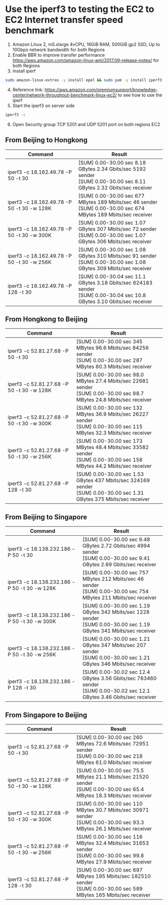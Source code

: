 # Use the iperf3 to testing the EC2 to EC2 Internet transfer speed benchmark

1. Amazon Linux 2, m5.xlarge 4vCPU, 16GiB RAM, 500GiB gp2 SSD, Up to 10Gbps network bandwidth for both Regions
2. Enable BBR to improve transfer performance https://aws.amazon.com/amazon-linux-ami/2017.09-release-notes/ for both Regions
3. Install iperf
```bash
sudo amazon-linux-extras -y install epel && sudo yum -y install iperf3
```
4. Reference link: https://aws.amazon.com/premiumsupport/knowledge-center/network-throughput-benchmark-linux-ec2/ to see how to use the iperf
5. Start the iperf3 on server side
```bash
iperf3 -s
```
6. Open Security group TCP 5201 and UDP 5201 port on both regions EC2

## From Beijing to Hongkong

| Command | Result |
| ------- | ------ |
| iperf3 -c 18.162.49.78 -P 50 -t 30 | [SUM]   0.00-30.00  sec  8.18 GBytes  2.34 Gbits/sec  5192   sender  </br>[SUM]   0.00-30.00  sec  8.11 GBytes  2.32 Gbits/sec  receiver |
| iperf3 -c 18.162.49.78 -P 50 -t 30 -w 128K | [SUM]   0.00-30.00  sec   677 MBytes   189 Mbits/sec   46  sender  </br> [SUM]   0.00-30.00  sec   674 MBytes   189 Mbits/sec    receiver |
| iperf3 -c 18.162.49.78 -P 50 -t 30 -w 300K | [SUM]   0.00-30.00  sec  1.07 GBytes   307 Mbits/sec   72  sender  </br> [SUM]   0.00-30.00  sec  1.07 GBytes   306 Mbits/sec   receiver |
| iperf3 -c 18.162.49.78 -P 50 -t 30 -w 256K | [SUM]   0.00-30.00  sec  1.08 GBytes   310 Mbits/sec   91  sender </br> [SUM]   0.00-30.00  sec  1.08 GBytes   309 Mbits/sec  receiver  |
| iperf3 -c 18.162.49.78 -P 128 -t 30 | [SUM]   0.00-30.04  sec  11.1 GBytes  3.18 Gbits/sec  624183  sender </br>  [SUM]   0.00-30.04  sec  10.8 GBytes  3.10 Gbits/sec   receiver |


## From Hongkong to Beijing

| Command | Result |
| ------- | ------ |
| iperf3 -c 52.81.27.68 -P 50 -t 30 | [SUM]   0.00-30.00  sec   345 MBytes  96.6 Mbits/sec  84256  sender </br> [SUM]   0.00-30.00  sec   287 MBytes  80.3 Mbits/sec   receiver |
| iperf3 -c 52.81.27.68 -P 50 -t 30 -w 128K | [SUM]   0.00-30.00  sec  98.0 MBytes  27.4 Mbits/sec  22681  sender </br>[SUM]   0.00-30.00  sec  88.7 MBytes  24.8 Mbits/sec  receiver |
| iperf3 -c 52.81.27.68 -P 50 -t 30 -w 300K | [SUM]   0.00-30.00  sec   132 MBytes  36.9 Mbits/sec  26227   sender </br> [SUM]   0.00-30.00  sec   115 MBytes  32.3 Mbits/sec  receiver |
| iperf3 -c 52.81.27.68 -P 50 -t 30 -w 256K | [SUM]   0.00-30.00  sec   173 MBytes  48.4 Mbits/sec  33582  sender </br> [SUM]   0.00-30.00  sec   158 MBytes  44.2 Mbits/sec  receiver  |
| iperf3 -c 52.81.27.68 -P 128 -t 30 | [SUM]   0.00-30.00  sec  1.53 GBytes   437 Mbits/sec  324169   sender </br> [SUM]   0.00-30.00  sec  1.31 GBytes   375 Mbits/sec  receiver |


## From Beijing to Singapore

| Command | Result |
| ------- | ------ |
| iperf3 -c 18.138.232.186 -P 50 -t 30 | [SUM]   0.00-30.00  sec  9.48 GBytes  2.72 Gbits/sec  4994  sender </br> [SUM]   0.00-30.00  sec  9.41 GBytes  2.69 Gbits/sec  receiver |
| iperf3 -c 18.138.232.186 -P 50 -t 30 -w 128K | [SUM]   0.00-30.00  sec   757 MBytes   212 Mbits/sec   46  sender </br> [SUM]   0.00-30.00  sec   754 MBytes   211 Mbits/sec    receiver |
| iperf3 -c 18.138.232.186 -P 50 -t 30 -w 300K | [SUM]   0.00-30.00  sec  1.19 GBytes   342 Mbits/sec  1228  sender </br>[SUM]   0.00-30.00  sec  1.19 GBytes   341 Mbits/sec   receiver |
| iperf3 -c 18.138.232.186 -P 50 -t 30 -w 256K | [SUM]   0.00-30.00  sec  1.21 GBytes   347 Mbits/sec  207  sender </br> [SUM]   0.00-30.00  sec  1.21 GBytes   346 Mbits/sec  receiver  |
| iperf3 -c 18.138.232.186 -P 128 -t 30 | [SUM]   0.00-30.02  sec  12.4 GBytes  3.56 Gbits/sec  783460   sender </br> [SUM]   0.00-30.02  sec  12.1 GBytes  3.46 Gbits/sec   receiver |


## From Singapore to Beijing

| Command | Result |
| ------- | ------ |
| iperf3 -c 52.81.27.68 -P 50 -t 30 | [SUM]   0.00-30.00  sec   260 MBytes  72.6 Mbits/sec  72951   sender </br> [SUM]   0.00-30.00  sec   218 MBytes  61.0 Mbits/sec  receiver |
| iperf3 -c 52.81.27.68 -P 50 -t 30 -w 128K | [SUM]   0.00-30.00  sec  75.5 MBytes  21.1 Mbits/sec  21520  sender </br> [SUM]   0.00-30.00  sec  65.4 MBytes  18.3 Mbits/sec   receiver |
| iperf3 -c 52.81.27.68 -P 50 -t 30 -w 300K | [SUM]   0.00-30.00  sec   110 MBytes  30.7 Mbits/sec  30971  sender </br> [SUM]   0.00-30.00  sec  93.3 MBytes  26.1 Mbits/sec  receiver |
| iperf3 -c 52.81.27.68 -P 50 -t 30 -w 256K |  [SUM]   0.00-30.00  sec   116 MBytes  32.4 Mbits/sec  31653  sender </br> [SUM]   0.00-30.00  sec  99.8 MBytes  27.9 Mbits/sec receiver |
| iperf3 -c 52.81.27.68 -P 128 -t 30 | [SUM]   0.00-30.00  sec   697 MBytes   195 Mbits/sec  182510   sender </br> [SUM]   0.00-30.00  sec   589 MBytes   165 Mbits/sec   receiver |
